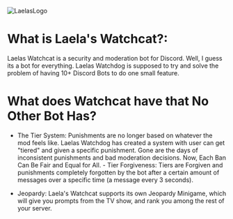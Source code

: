 ![LaelasLogo](https://i.imgur.com/Bx9c2YJ.png)
# What is Laela's Watchcat?:
Laelas Watchcat is a security and moderation bot for Discord. Well, I guess its a bot for everything. Laelas Watchdog is supposed to try and solve the problem of having 10+ Discord Bots to do one small feature.

# What does Watchcat have that No Other Bot Has?
- The Tier System: Punishments are no longer based on whatever the mod feels like. Laelas Watchdog has created a system with user can get "tiered" and given a specific punishment. Gone are the days of inconsistent punishments and bad moderation decisions. Now, Each Ban Can Be Fair and Equal for All.
        - Tier Forgiveness: Tiers are Forgiven and punishments completely forgotten by the bot after a certain amount of messages over a specific time (a message every 3 seconds).

- Jeopardy: Laela's Watchcat supports its own Jeopardy Minigame, which will give you prompts from the TV show, and rank you among the rest of your server.


